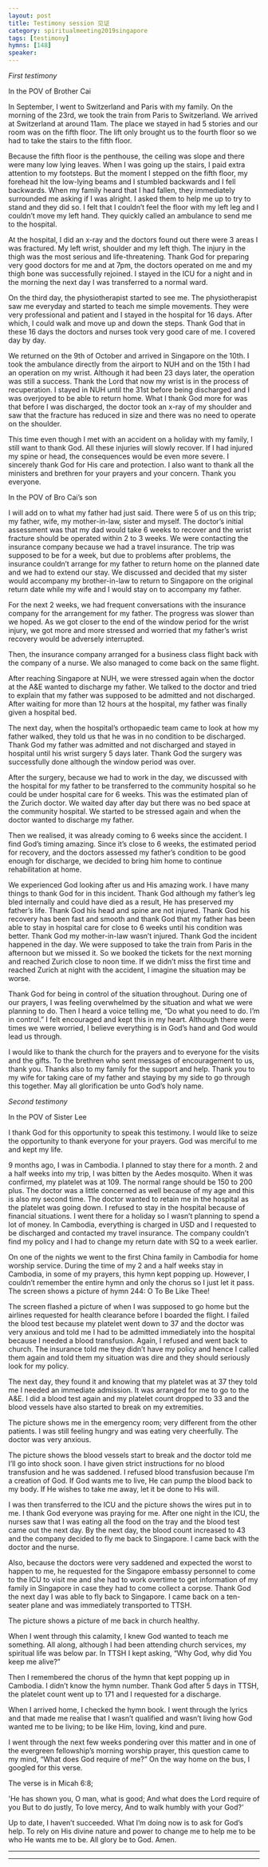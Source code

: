```yaml
---
layout: post
title: Testimony session 见证
category: spiritualmeeting2019singapore
tags: [testimony]
hymns: [148]
speaker: 
---
```


_First testimony_

In the POV of Brother Cai

In September, I went to Switzerland and Paris with my family. On the morning of the 23rd, we took the train from Paris to Switzerland. We arrived at Switzerland at around 11am. The place we stayed in had 5 stories and our room was on the fifth floor. The lift only brought us to the fourth floor so we had to take the stairs to the fifth floor. 

Because the fifth floor is the penthouse, the ceiling was slope and there were many low lying leaves. When I was going up the stairs, I paid extra attention to my footsteps. But the moment I stepped on the fifth floor, my forehead hit the low-lying beams and I stumbled backwards and I fell backwards. When my family heard that I had fallen, they immediately surrounded me asking if I was alright. I asked them to help me up to try to stand and they did so. I felt that I couldn’t feel the floor with my left leg and I couldn’t move my left hand. They quickly called an ambulance to send me to the hospital. 

At the hospital, I did an x-ray and the doctors found out there were 3 areas I was fractured. My left wrist, shoulder and my left thigh. The injury in the thigh was the most serious and life-threatening. Thank God for preparing very good doctors for me and at 7pm, the doctors operated on me and my thigh bone was successfully rejoined. I stayed in the ICU for a night and in the morning the next day I was transferred to a normal ward. 

On the third day, the physiotherapist started to see me. The physiotherapist saw me everyday and started to teach me simple movements. They were very professional and patient and I stayed in the hospital for 16 days. After which, I could walk and move up and down the steps. Thank God that in these 16 days the doctors and nurses took very good care of me. I covered day by day. 

We returned on the 9th of October and arrived in Singapore on the 10th. I took the ambulance directly from the airport to NUH and on the 15th I had an operation on my wrist. Although it had been 23 days later, the operation was still a success. Thank the Lord that now my wrist is in the process of recuperation. I stayed in NUH until the 31st before being discharged and I was overjoyed to be able to return home. What I thank God more for was that before I was discharged, the doctor took an x-ray of my shoulder and saw that the fracture has reduced in size and there was no need to operate on the shoulder. 

This time even though I met with an accident on a holiday with my family, I still want to thank God. All these injuries will slowly recover. If I had injured my spine or head, the consequences would be even more severe. I sincerely thank God for His care and protection. I also want to thank all the ministers and brethren for your prayers and your concern. Thank you everyone. 

In the POV of Bro Cai’s son

I will add on to what my father had just said. There were 5 of us on this trip; my father, wife, my mother-in-law, sister and myself. The doctor’s initial assessment was that my dad would take 6 weeks to recover and the wrist fracture should be operated within 2 to 3 weeks. We were contacting the insurance company because we had a travel insurance. The trip was supposed to be for a week, but due to problems after problems, the insurance couldn’t arrange for my father to return home on the planned date and we had to extend our stay. We discussed and decided that my sister would accompany my brother-in-law to return to Singapore on the original return date while my wife and I would stay on to accompany my father. 

For the next 2 weeks, we had frequent conversations with the insurance company for the arrangement for my father. The progress was slower than we hoped. As we got closer to the end of the window period for the wrist injury, we got more and more stressed and worried that my father’s wrist recovery would be adversely interrupted. 

Then, the insurance company arranged for a business class flight back with the company of a nurse. We also managed to come back on the same flight.

 After reaching Singapore at NUH, we were stressed again when the doctor at the A&E wanted to discharge my father. We talked to the doctor and tried to explain that my father was supposed to be admitted and not discharged. After waiting for more than 12 hours at the hospital, my father was finally given a hospital bed. 

The next day, when the hospital’s orthopaedic team came to look at how my father walked, they told us that he was in no condition to be discharged. Thank God my father was admitted and not discharged and stayed in hospital until his wrist surgery 5 days later. Thank God the surgery was successfully done although the window period was over. 

After the surgery, because we had to work in the day, we discussed with the hospital for my father to be transferred to the community hospital so he could be under hospital care for 6 weeks. This was the estimated plan of the Zurich doctor. We waited day after day but there was no bed space at the community hospital. We started to be stressed again and when the doctor wanted to discharge my father. 

Then we realised, it was already coming to 6 weeks since the accident. I find God’s timing amazing. Since it’s close to 6 weeks, the estimated period for recovery, and the doctors assessed my father’s condition to be good enough for discharge, we decided to bring him home to continue rehabilitation at home. 

We experienced God looking after us and His amazing work. I have many things to thank God for in this incident. Thank God although my father’s leg bled internally and could have died as a result, He has preserved my father’s life. Thank God his head and spine are not injured. Thank God his recovery has been fast and smooth and thank God that my father has been able to stay in hospital care for close to 6 weeks until his condition was better. Thank God my mother-in-law wasn’t injured. Thank God the incident happened in the day. We were supposed to take the train from Paris in the afternoon but we missed it. So we booked the tickets for the next morning and reached Zurich close to noon time. If we didn’t miss the first time and reached Zurich at night with the accident, I imagine the situation may be worse. 

Thank God for being in control of the situation throughout. During one of our prayers, I was feeling overwhelmed by the situation and what we were planning to do. Then I heard a voice telling me, “Do what you need to do. I’m in control.” I felt encouraged and kept this in my heart. Although there were times we were worried, I believe everything is in God’s hand and God would lead us through. 

I would like to thank the church for the prayers and to everyone for the visits and the gifts. To the brethren who sent messages of encouragement to us, thank you. Thanks also to my family for the support and help. Thank you to my wife for taking care of my father and staying by my side to go through this together. May all glorification be unto God’s holy name. 

_Second testimony_

In the POV of Sister Lee 

I thank God for this opportunity to speak this testimony. I would like to seize the opportunity to thank everyone for your prayers. God was merciful to me and kept my life. 

9 months ago, I was in Cambodia. I planned to stay there for a month. 2 and a half weeks into my trip, I was bitten by the Aedes mosquito. When it was confirmed, my platelet was at 109. The normal range should be 150 to 200 plus. The doctor was a little concerned as well because of my age and this is also my second time. The doctor wanted to retain me in the hospital as the platelet was going down. I refused to stay in the hospital because of financial situations. I went there for a holiday so I wasn’t planning to spend a lot of money. In Cambodia, everything is charged in USD and I requested to be discharged and contacted my travel insurance. The company couldn’t find my policy and I had to change my return date with SQ to a week earlier. 

On one of the nights we went to the first China family in Cambodia for home worship service. During the time of my 2 and a half weeks stay in Cambodia, in some of my prayers, this hymn kept popping up. However, I couldn’t remember the entire hymn and only the chorus so I just let it pass. The screen shows a picture of hymn 244: O To Be Like Thee!

The screen flashed a picture of when I was supposed to go home but the airlines requested for health clearance before I boarded the flight. I failed the blood test because my platelet went down to 37 and the doctor was very anxious and told me I had to be admitted immediately into the hospital because I needed a blood transfusion. Again, I refused and went back to church. The insurance told me they didn’t have my policy and hence I called them again and told them my situation was dire and they should seriously look for my policy. 

The next day, they found it and knowing that my platelet was at 37 they told me I needed an immediate admission. It was arranged for me to go to the A&E. I did a blood test again and my platelet count dropped to 33 and the blood vessels have also started to break on my extremities. 

The picture shows me in the emergency room; very different from the other patients. I was still feeling hungry and was eating very cheerfully. The doctor was very anxious. 

The picture shows the blood vessels start to break and the doctor told me I’ll go into shock soon. I have given strict instructions for no blood transfusion and he was saddened. I refused blood transfusion because I’m a creation of God. If God wants me to live, He can pump the blood back to my body. If He wishes to take me away, let it be done to His will. 

I was then transferred to the ICU and the picture shows the wires put in to me. I thank God everyone was praying for me. After one night in the ICU, the nurses saw that I was eating all the food on the tray and the blood test came out the next day. By the next day, the blood count increased to 43 and the company decided to fly me back to Singapore. I came back with the doctor and the nurse. 

Also, because the doctors were very saddened and expected the worst to happen to me, he requested for the Singapore embassy personnel to come to the ICU to visit me and she had to work overtime to get information of my family in Singapore in case they had to come collect a corpse. Thank God the next day I was able to fly back to Singapore. I came back on a ten-seater plane and was immediately transported to TTSH. 

The picture shows a picture of me back in church healthy. 

When I went through this calamity, I knew God wanted to teach me something. All along, although I had been attending church services, my spiritual life was below par. In TTSH I kept asking, “Why God, why did You keep me alive?” 

Then I remembered the chorus of the hymn that kept popping up in Cambodia. I didn’t know the hymn number. Thank God after 5 days in TTSH, the platelet count went up to 171 and I requested for a discharge. 

When I arrived home, I checked the hymn book. I went through the lyrics and that made me realise that I wasn’t qualified and wasn’t living how God wanted me to be living; to be like Him, loving, kind and pure. 

I went through the next few weeks pondering over this matter and in one of the evergreen fellowship’s morning worship prayer, this question came to my mind, “What does God require of me?” On the way home on the bus, I googled for this verse. 

The verse is in Micah 6:8; 

'He has shown you, O man, what is good; And what does the Lord require of you But to do justly, To love mercy, And to walk humbly with your God?'

Up to date, I haven’t succeeded. What I’m doing now is to ask for God’s help. To rely on His divine nature and power to change me to help me to be who He wants me to be. All glory be to God. Amen.


----
****
